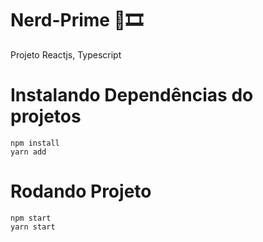 # Nerd-Prime 🎥🎞

Projeto Reactjs, Typescript

# Instalando Dependências do projetos
```
npm install
yarn add
```
# Rodando Projeto
```
npm start
yarn start
```